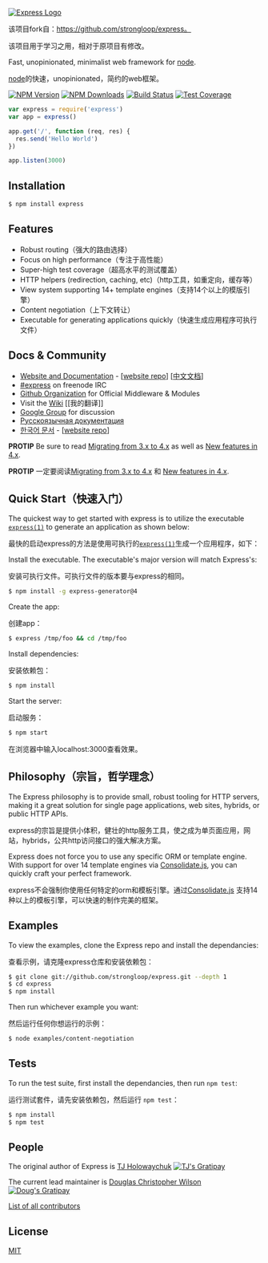 [![Express Logo](https://i.cloudup.com/zfY6lL7eFa-3000x3000.png)](http://expressjs.com/)

  该项目fork自：https://github.com/strongloop/express。

  该项目用于学习之用，相对于原项目有修改。

  Fast, unopinionated, minimalist web framework for [node](http://nodejs.org).

 [node](http://nodejs.org)的快速，unopinionated，简约的web框架。

  [![NPM Version][npm-image]][npm-url]
  [![NPM Downloads][downloads-image]][downloads-url]
  [![Build Status][travis-image]][travis-url]
  [![Test Coverage][coveralls-image]][coveralls-url]

```js
var express = require('express')
var app = express()

app.get('/', function (req, res) {
  res.send('Hello World')
})

app.listen(3000)
```

## Installation

```bash
$ npm install express
```

## Features

  * Robust routing（强大的路由选择）
  * Focus on high performance（专注于高性能）
  * Super-high test coverage（超高水平的测试覆盖）
  * HTTP helpers (redirection, caching, etc)（http工具，如重定向，缓存等）
  * View system supporting 14+ template engines（支持14个以上的模版引擎）
  * Content negotiation（上下文转让）
  * Executable for generating applications quickly（快速生成应用程序可执行文件）

## Docs & Community

  * [Website and Documentation](http://expressjs.com/) - [[website repo](https://github.com/strongloop/expressjs.com)]
        [[中文文档](http://expressjs.jser.us/)]
  * [#express](https://webchat.freenode.net/?channels=express) on freenode IRC
  * [Github Organization](https://github.com/expressjs) for Official Middleware & Modules
  * Visit the [Wiki](https://github.com/strongloop/express/wiki)
        [[我的翻译]]
  * [Google Group](https://groups.google.com/group/express-js) for discussion
  * [Русскоязычная документация](http://jsman.ru/express/)
  * [한국어 문서](http://expressjs.kr) - [[website repo](https://github.com/Hanul/expressjs.kr)]

**PROTIP** Be sure to read [Migrating from 3.x to 4.x](https://github.com/strongloop/express/wiki/Migrating-from-3.x-to-4.x) as well as [New features in 4.x](https://github.com/strongloop/express/wiki/New-features-in-4.x).

**PROTIP** 一定要阅读[Migrating from 3.x to 4.x](https://github.com/strongloop/express/wiki/Migrating-from-3.x-to-4.x) 和 [New features in 4.x](https://github.com/strongloop/express/wiki/New-features-in-4.x).

## Quick Start（快速入门）

  The quickest way to get started with express is to utilize the executable [`express(1)`](https://github.com/expressjs/generator) to generate an application as shown below:

  最快的启动express的方法是使用可执行的[`express(1)`](https://github.com/expressjs/generator)生成一个应用程序，如下：

  Install the executable. The executable's major version will match Express's:

  安装可执行文件。可执行文件的版本要与express的相同。

```bash
$ npm install -g express-generator@4
```

  Create the app:

  创建app：

```bash
$ express /tmp/foo && cd /tmp/foo
```

  Install dependencies:

  安装依赖包：

```bash
$ npm install
```

  Start the server:

  启动服务：

```bash
$ npm start
```

  在浏览器中输入localhost:3000查看效果。

## Philosophy（宗旨，哲学理念）

  The Express philosophy is to provide small, robust tooling for HTTP servers, making
  it a great solution for single page applications, web sites, hybrids, or public
  HTTP APIs.

  express的宗旨是提供小体积，健壮的http服务工具，使之成为单页面应用，网站，hybrids，公共http访问接口的强大解决方案。

  Express does not force you to use any specific ORM or template engine. With support for over
  14 template engines via [Consolidate.js](https://github.com/tj/consolidate.js),
  you can quickly craft your perfect framework.

  express不会强制你使用任何特定的orm和模板引擎。通过[Consolidate.js](https://github.com/tj/consolidate.js)
  支持14种以上的模板引擎，可以快速的制作完美的框架。

## Examples

  To view the examples, clone the Express repo and install the dependancies:

  查看示例，请克隆express仓库和安装依赖包：

```bash
$ git clone git://github.com/strongloop/express.git --depth 1
$ cd express
$ npm install
```

  Then run whichever example you want:

  然后运行任何你想运行的示例：

```bash
$ node examples/content-negotiation
```

## Tests

  To run the test suite, first install the dependancies, then run `npm test`:

  运行测试套件，请先安装依赖包，然后运行 `npm test`：

```bash
$ npm install
$ npm test
```

## People

The original author of Express is [TJ Holowaychuk](https://github.com/tj) [![TJ's Gratipay][gratipay-image-visionmedia]][gratipay-url-visionmedia]

The current lead maintainer is [Douglas Christopher Wilson](https://github.com/dougwilson) [![Doug's Gratipay][gratipay-image-dougwilson]][gratipay-url-dougwilson]

[List of all contributors](https://github.com/strongloop/express/graphs/contributors)

## License

  [MIT](LICENSE)

[npm-image]: https://img.shields.io/npm/v/express.svg?style=flat
[npm-url]: https://npmjs.org/package/express
[downloads-image]: https://img.shields.io/npm/dm/express.svg?style=flat
[downloads-url]: https://npmjs.org/package/express
[travis-image]: https://img.shields.io/travis/strongloop/express.svg?style=flat
[travis-url]: https://travis-ci.org/strongloop/express
[coveralls-image]: https://img.shields.io/coveralls/strongloop/express.svg?style=flat
[coveralls-url]: https://coveralls.io/r/strongloop/express?branch=master
[gratipay-image-visionmedia]: https://img.shields.io/gratipay/visionmedia.svg?style=flat
[gratipay-url-visionmedia]: https://gratipay.com/visionmedia/
[gratipay-image-dougwilson]: https://img.shields.io/gratipay/dougwilson.svg?style=flat
[gratipay-url-dougwilson]: https://gratipay.com/dougwilson/
